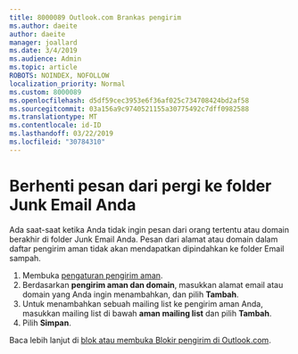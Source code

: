 ```yaml
---
title: 8000089 Outlook.com Brankas pengirim
ms.author: daeite
author: daeite
manager: joallard
ms.date: 3/4/2019
ms.audience: Admin
ms.topic: article
ROBOTS: NOINDEX, NOFOLLOW
localization_priority: Normal
ms.custom: 8000089
ms.openlocfilehash: d5df59cec3953e6f36af025c734708424bd2af58
ms.sourcegitcommit: 03a156a9c9740521155a30775492c7dff0982588
ms.translationtype: MT
ms.contentlocale: id-ID
ms.lasthandoff: 03/22/2019
ms.locfileid: "30784310"
---
```

# <a name="stop-messages-from-going-into-your-junk-email-folder"></a>Berhenti pesan dari pergi ke folder Junk Email Anda

Ada saat-saat ketika Anda tidak ingin pesan dari orang tertentu atau domain berakhir di folder Junk Email Anda. Pesan dari alamat atau domain dalam daftar pengirim aman tidak akan mendapatkan dipindahkan ke folder Email sampah.

1. Membuka [pengaturan pengirim aman](https://go.microsoft.com/fwlink/?linkid=2035804).
2. Berdasarkan **pengirim aman dan domain**, masukkan alamat email atau domain yang Anda ingin menambahkan, dan pilih **Tambah**.
3. Untuk menambahkan sebuah mailing list ke pengirim aman Anda, masukkan mailing list di bawah **aman mailing list** dan pilih **Tambah**.
4. Pilih **Simpan**.

Baca lebih lanjut di [blok atau membuka Blokir pengirim di Outlook.com](https://support.office.com/article/afba1c94-77bb-4f50-8b85-057cf52f4d5e).